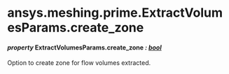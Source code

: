 <a id="ansys-meshing-prime-extractvolumesparams-create-zone"></a>

# ansys.meshing.prime.ExtractVolumesParams.create_zone

<a id="ansys.meshing.prime.ExtractVolumesParams.create_zone"></a>

#### *property* ExtractVolumesParams.create_zone *: [bool](https://docs.python.org/3.11/library/functions.html#bool)*

Option to create zone for flow volumes extracted.

<!-- !! processed by numpydoc !! -->
